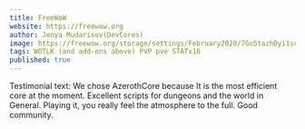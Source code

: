 ```yaml
---
title: FreeWoW
website: https://freewow.org
author: Jenya Mudarisov(DevCores)
image: https://freewow.org/storage/settings/February2020/7Go5tazh0yi1sukYbTnX.png
tags: WOTLK (and add-ons above) PVP pve STATx10
published: true
---
```

Testimonial text: We chose AzerothCore because It is the most efficient core at the moment. Excellent scripts for dungeons and the world in General. Playing it, you really feel the atmosphere to the full. Good community.
